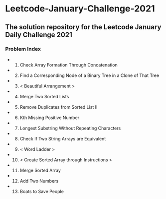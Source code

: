 # Leetcode-January-Challenge-2021

## The solution repository for the Leetcode January Daily Challenge 2021

### Problem Index

* 01) Check Array Formation Through Concatenation
* 02) Find a Corresponding Node of a Binary Tree in a Clone of That Tree
* 03) < Beautiful Arrangement >
* 04) Merge Two Sorted Lists 
* 05) Remove Duplicates from Sorted List II 
* 06) Kth Missing Positive Number 
* 07) Longest Substring Without Repeating Characters
* 08) Check If Two String Arrays are Equivalent 
* 09) < Word Ladder >
* 10) < Create Sorted Array through Instructions >
* 11) Merge Sorted Array
* 12) Add Two Numbers
* 13) Boats to Save People 
